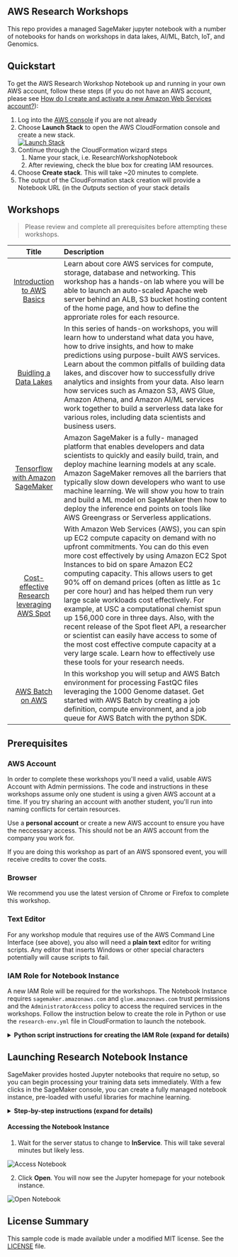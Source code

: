 ## AWS Research Workshops

This repo provides a managed SageMaker jupyter notebook with a number of notebooks for hands on workshops in data lakes, AI/ML, Batch, IoT, and Genomics. 

## Quickstart

To get the AWS Research Workshop Notebook up and running in your own AWS account, follow these steps (if you do not have an AWS account, please see [How do I create and activate a new Amazon Web Services account?](https://aws.amazon.com/premiumsupport/knowledge-center/create-and-activate-aws-account/)):

1. Log into the [AWS console](https://console.aws.amazon.com/) if you are not already
2. Choose **Launch Stack**  to open the AWS CloudFormation console and create a new stack.  
[![Launch Stack](https://cdn.rawgit.com/buildkite/cloudformation-launch-stack-button-svg/master/launch-stack.svg)](https://console.aws.amazon.com/cloudformation/home?region=us-east-1#/stacks/new?stackName=ResearchWorkshopNotebook&templateURL=https://rmaleckyaws-researchworkshop.s3.amazonaws.com/research-env.yml?AWSAccessKeyId=AKIAI2QSHDL72433U2ZQ&Signature=jhc2INX1mnsWwYEI670DvPFhPlE%3D&Expires=1559905624
)
3. Continue through the CloudFormation wizard steps
    1. Name your stack, i.e. ResearchWorkshopNotebook
    2. After reviewing, check the blue box for creating IAM resources.
4. Choose **Create stack**.  This will take ~20 minutes to complete.
5. The output of the CloudFormation stack creation will provide a Notebook URL (in the *Outputs* section of your stack details 

## Workshops

> Please review and complete all prerequisites before attempting these workshops.

Title               | Description
:---: | :---
[Introduction to AWS Basics](./notebooks/intro_to_aws/)                           | Learn about core AWS services for compute, storage, database and networking. This workshop has a hands-on lab where you will be able to launch an auto-scaled Apache web server behind an ALB, S3 bucket hosting content of the home page, and how to define the approriate roles for each resource.
[Buidling a Data Lakes](./notebooks/building_data_lakes/) | In this series of hands-on workshops, you will learn how to understand what data you have, how to drive insights, and how to make predictions using purpose-built AWS services. Learn about the common pitfalls of building data lakes, and discover how to successfully drive analytics and insights from your data. Also learn how services such as Amazon S3, AWS Glue, Amazon Athena, and Amazon AI/ML services work together to build a serverless data lake for various roles, including data scientists and business users.
[Tensorflow with Amazon SageMaker](./notebooks/ml_tensorflow/) | Amazon SageMaker is a fully- managed platform that enables developers and data scientists to quickly and easily build, train, and deploy machine learning models at any scale. Amazon SageMaker removes all the barriers that typically slow down developers who want to use machine learning. We will show you how to train and build a ML model on SageMaker then how to deploy the inference end points on tools like AWS Greengrass or Serverless applications.
[Cost-effective Research leveraging AWS Spot](./notebooks/spot/) | With Amazon Web Services (AWS), you can spin up EC2 compute capacity on demand with no upfront commitments. You can do this even more cost effectively by using Amazon EC2 Spot Instances to bid on spare Amazon EC2 computing capacity. This allows users to get 90% off on demand prices (often as little as 1c per core hour) and has helped them run very large scale workloads cost effectively. For example, at USC a computational chemist spun up 156,000 core in three days. Also, with the recent release of the Spot fleet API, a researcher or scientist can easily have access to some of the most cost effective compute capacity at a very large scale. Learn how to effectively use these tools for your research needs.
[AWS Batch on AWS](./notebooks/hpc/) | In this workshop you will setup and AWS Batch environment for processing FastQC files leveraging the 1000 Genome dataset. Get started with AWS Batch by creating a job definition, compute environment, and a job queue for AWS Batch with the python SDK.

## Prerequisites

### AWS Account

In order to complete these workshops you'll need a valid, usable AWS Account with Admin permissions.  The code and instructions in these workshops assume only one student is using a given AWS account at a time. If you try sharing an account with another student, you'll run into naming conflicts for certain resources. 

Use a **personal account** or create a new AWS account to ensure you have the neccessary access. This should not be an AWS account from the company you work for.

If you are doing this workshop as part of an AWS sponsored event, you will receive credits to cover the costs.

### Browser

We recommend you use the latest version of Chrome or Firefox to complete this workshop.

### Text Editor

For any workshop module that requires use of the AWS Command Line Interface (see above), you also will need a **plain text** editor for writing scripts. Any editor that inserts Windows or other special characters potentially will cause scripts to fail.


### IAM Role for Notebook Instance

A new IAM Role will be required for the workshops. The Notebook Instance requires `sagemaker.amazonaws.com` and `glue.amazonaws.com` trust permissions and the `AdministratorAccess` policy to access the required services in the workshops. Follow the instruction below to create the role in Python or use the `research-env.yml` file in CloudFormation to launch the notebook. 

<details>
<summary><strong>Python script instructions for creating the IAM Role (expand for details)</strong></summary><p>

``` python
import logging
import os
import time
import argparse
import botocore.session
import botocore.exceptions

def create_role(iam, policy_name, assume_role_policy_document, inline_policy_name=None, policy_str=None):
    """Creates a new role if there is not already a role by that name"""
    if role_exists(iam, policy_name):
        logging.info('Role "%s" already exists. Assuming correct values.', policy_name)
        return get_role_arn(iam, policy_name)
    else:
        response = iam.create_role(RoleName=policy_name,
                                   AssumeRolePolicyDocument=assume_role_policy_document)
        
        if policy_str is not None:
            iam.put_role_policy(RoleName=policy_name,
                            PolicyName=inline_policy_name, PolicyDocument=policy_str)
        logging.info('response for creating role = "%s"', response)
        return response['Role']['Arn']

def role_exists(iam, role_name):
    """Checks if the role exists already"""
    try:
        iam.get_role(RoleName=role_name)
    except botocore.exceptions.ClientError:
        return False
    return True

def get_role_arn(iam, role_name):
    """Gets the ARN of role"""
    response = iam.get_role(RoleName=role_name)
    return response['Role']['Arn']

iam = boto3.client('iam')

role_doc = {
        "Version": "2012-10-17", 
        "Statement": [
            {"Sid": "", 
             "Effect": "Allow", 
             "Principal": {
                 "Service": [
                     "sagemaker.amazonaws.com",
                     "glue.amazonaws.com"
                 ]
             }, 
             "Action": "sts:AssumeRole"
        }]
    }

inline_policy = {
        "Version": "2012-10-17",
        "Statement": [
            {
                "Action": [
                    "*",
                    "*"
                ],
                "Resource": [
                    "*"
                ],
                "Effect": "Allow"
            }
        ]
    }

role_arn = workshop.create_role(iam, firehose_role_name, json.dumps(role_doc), firehose_policy_name, json.dumps(inline_policy))
print(role_arn)
```
</p></details>

## Launching Research Notebook Instance

SageMaker provides hosted Jupyter notebooks that require no setup, so you can begin processing your training data sets immediately. With a few clicks in the SageMaker console, you can create a fully managed notebook instance, pre-loaded with useful libraries for machine learning.

<details>
<summary><strong>Step-by-step instructions (expand for details)</strong></summary><p>

1. In the upper-right corner of the AWS Management Console, confirm you are in the desired AWS region. Select a Region with SageMaker support.

2. From the Services drop-down menu type `SageMaker` to filter the list of all services.  This will bring you to the Amazon CloudFormation console homepage.

![Service Search](./docs/assets/images/sagemaker-services.png)

3. On the left hand side click **Notebook instances**, and click the **Create notebook instance** button at the top of the browser window.

![Notebook Instances](./docs/assets/images/create-notebook.png)

4. In **Notebook instance settings** type `aws-research-workshops-notebook` into the **Notebook instance name** text box, select `ml.t2.medium` for the **Notebook instance type**, and enter `50` for **Volume Size in GB** leaving the other as defaults.

![Create Notebook Instance](./docs/assets/images/notebook-settings.png)

5. For IAM role, choose **Create a new role**, (steps to come) will require `sagemaker.amazonaws.com` and `glue.amazonaws.com` trust permissions and `AdministratorAccess` policy for access required services.

6. In the Git Repositories section clone this repo to be included in the notebook instance.

![Notebook Git](./docs/assets/images/notebook-git.png)

7. Click **Create notebook instance**.

</p></details>

#### Accessing the Notebook Instance

1. Wait for the server status to change to **InService**. This will take several minutes but likely less.

![Access Notebook](./docs/assets/images/open-jupyter.png)

2. Click **Open**. You will now see the Jupyter homepage for your notebook instance.

![Open Notebook](./docs/assets/images/jupyter-homepage.png)

## License Summary

This sample code is made available under a modified MIT license. See the [LICENSE](LICENSE) file.
